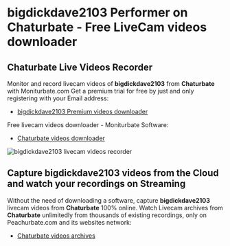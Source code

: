 # bigdickdave2103 Performer on Chaturbate - Free LiveCam videos downloader

## Chaturbate Live Videos Recorder

Monitor and record livecam videos of **bigdickdave2103** from **Chaturbate** with Moniturbate.com
Get a premium trial for free by just and only registering with your Email address:
* [bigdickdave2103 Premium videos downloader](https://moniturbate.com/request-demo-licence-key.html)

Free livecam videos downloader - Moniturbate Software:
* [Chaturbate videos downloader](https://moniturbate.com/moniturbate-download-software.html)

![bigdickdave2103 livecam videos recorder](https://peachurnet.com/templates/moniturbate-software.png)


## Capture bigdickdave2103 videos from the Cloud and watch your recordings on Streaming

Without the need of downloading a software, capture **bigdickdave2103** livecam videos from **Chaturbate** 100% online.
Watch Livecam archives from **Chaturbate** unlimitedly from thousands of existing recordings, only on Peachurbate.com and its websites network:
* [Chaturbate videos archives](https://peachurnet.com/)